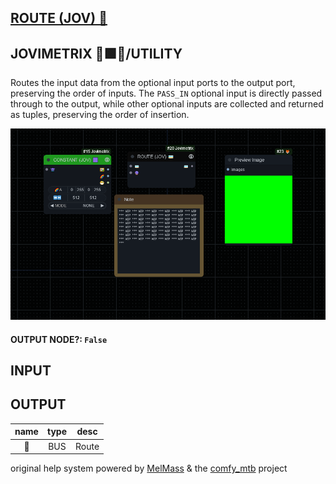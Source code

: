 ## [ROUTE (JOV) 🚌](https://github.com/Amorano/Jovimetrix-examples/blob/master/node/ROUTE/ROUTE.md)

## JOVIMETRIX 🔺🟩🔵/UTILITY


Routes the input data from the optional input ports to the output port, preserving the order of inputs. The `PASS_IN` optional input is directly passed through to the output, while other optional inputs are collected and returned as tuples, preserving the order of insertion.


![ROUTE](https://raw.githubusercontent.com/Amorano/Jovimetrix-examples/master/node/ROUTE/ROUTE.png)

#### OUTPUT NODE?: `False`

## INPUT


## OUTPUT

name | type | desc
:---:|:---:|---
🚌  |  BUS  | Route 

original help system powered by [MelMass](https://github.com/melMass) & the [comfy_mtb](https://github.com/melMass/comfy_mtb) project